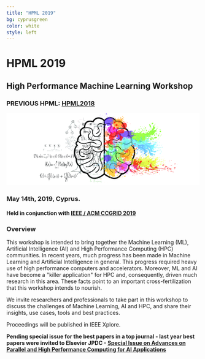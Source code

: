 ```yaml
---
title: "HPML 2019"
bg: cyprusgreen
color: white
style: left
---
```


# HPML 2019

## High Performance Machine Learning Workshop

### PREVIOUS HPML: <a href="https://hpml2018.github.io/">HPML2018</a>

<div style="text-align:center;">
  <p>
    <img src="img/cerebro.png"/>
  </p>
</div>

### May 14th, 2019, Cyprus.

#### Held in conjunction with <a href="http://www.ccgrid2019.org/">IEEE / ACM CCGRID 2019</a>

### Overview

This workshop is intended to bring together the Machine Learning (ML), Artificial Intelligence (AI) and High
Performance Computing (HPC) communities. In recent years, much progress has
been made in Machine Learning and Artificial Intelligence in general. This progress
required heavy use of high performance computers and accelerators.
Moreover, ML and AI have become a "killer application" for HPC and, consequently,
driven much research in this area. These facts point to an important
cross-fertilization that this workshop intends to nourish.

We invite researchers and professionals to take part in this workshop to discuss
the challenges of Machine Learning, AI and HPC, and share their insights, use
cases, tools and best practices.

Proceedings will be published in IEEE Xplore.

**Pending special issue for the best papers in a top journal - last year best papers were invited to Elsevier JPDC - <a href="https://www.journals.elsevier.com/journal-of-parallel-and-distributed-computing/call-for-papers/special-issue-advances-parallel-high-performance-computing">Special Issue on Advances on Parallel and High Performance Computing for AI Applications</a>**
